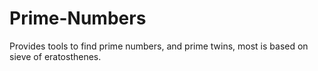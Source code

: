 Prime-Numbers
=============

Provides tools to find prime numbers, and prime twins, most is based on sieve of eratosthenes. 